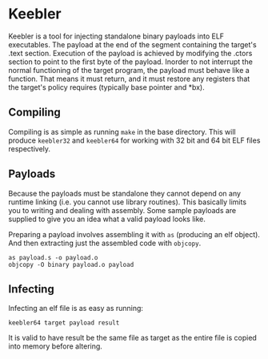 Keebler
=======

Keebler is a tool for injecting standalone binary payloads into ELF executables.
The payload at the end of the segment containing the target's .text section.
Execution of the payload is achieved by modifying the .ctors section to point to the first byte of the payload.
Inorder to not interrupt the normal functioning of the target program, the payload must behave like a function.
That means it must return, and it must restore any registers that the target's policy requires (typically base pointer and \*bx).


Compiling
---------

Compiling is as simple as running `make` in the base directory.
This will produce `keebler32` and `keebler64` for working with 32 bit and 64 bit ELF files respectively.


Payloads
--------

Because the payloads must be standalone they cannot depend on any runtime linking (i.e. you cannot use library routines).
This basically limits you to writing and dealing with assembly.
Some sample payloads are supplied to give you an idea what a valid payload looks like.

Preparing a payload involves assembling it with `as` (producing an elf object).
And then extracting just the assembled code with `objcopy`.

    as payload.s -o payload.o
    objcopy -O binary payload.o payload


Infecting
---------

Infecting an elf file is as easy as running:

    keebler64 target payload result

It is valid to have result be the same file as target as the entire file is copied into memory before altering.

